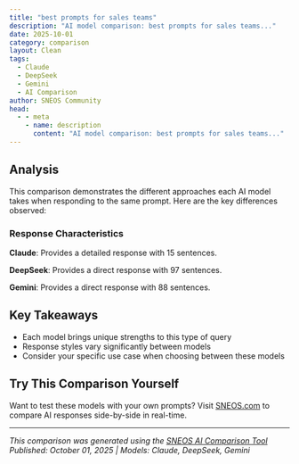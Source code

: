 ```yaml
---
title: "best prompts for sales teams"
description: "AI model comparison: best prompts for sales teams..."
date: 2025-10-01
category: comparison
layout: Clean
tags:
  - Claude
  - DeepSeek
  - Gemini
  - AI Comparison
author: SNEOS Community
head:
  - - meta
    - name: description
      content: "AI model comparison: best prompts for sales teams..."
---
```


<ChatComparison
  title="best prompts for sales teams"
  prompt="best prompts for sales teams"
  :responses='{"Claude": "Here are some of the most effective prompts for sales teams, organized by category:\n\n## **Discovery \u0026 Research Prompts**\n\n**\u0022What keeps [prospect\u0027s role] up at night?\u0022**\n- Forces focus on real pain points rather than product features\n\n**\u0022If nothing changes, what happens to their business in 12 months?\u0022**\n- Uncovers urgency and consequences of inaction\n\n**\u0022What would success look like for them?\u0022**\n- Identifies specific, measurable outcomes they value\n\n## **Prospecting Prompts**\n\n**\u0022Why would they take my call?\u0022**\n- Ensures you lead with value, not your agenda\n\n**\u0022What\u0027s changed in their world recently?\u0022**\n- Finds relevant, timely conversation starters\n\n**\u0022Who else would care about this problem?\u0022**\n- Expands your network within the account\n\n## **Objection Handling Prompts**\n\n**\u0022What would have to be true for this to make sense?\u0022**\n- Uncovers the real criteria for moving forward\n\n**\u0022Help me understand what\u0027s behind that concern\u0022**\n- Gets to the root of objections rather than surface-level pushback\n\n**\u0022What would you do if you were in my position?\u0022**\n- Creates empathy and collaborative problem-solving\n\n## **Closing Prompts**\n\n**\u0022What questions do you have that would prevent you from moving forward?\u0022**\n- Surfaces final concerns proactively\n\n**\u0022On a scale of 1-10, how confident are you this will solve your problem?\u0022**\n- Gauges true commitment and identifies remaining doubts\n\n**\u0022What does your decision-making process look like from here?\u0022**\n- Maps out next steps and timeline realistically\n\n## **Self-Reflection Prompts**\n\n**\u0022What assumptions am I making about this prospect?\u0022**\n- Challenges biases and encourages deeper discovery\n\n**\u0022What would my best customer say about this situation?\u0022**\n- Leverages successful case study thinking\n\n**\u0022If I lost this deal, what would be the most likely reason?\u0022**\n- Identifies and addresses vulnerabilities early\n\nThese prompts work because they shift focus from selling to understanding, from talking to listening, and from assuming to discovering.", "DeepSeek": "Of course. Here is a comprehensive list of the best prompts for sales teams, categorized by use case and designed to work with AI tools like ChatGPT, Claude, or your CRM\u0027s built-in AI.\n\nThe key to a great prompt is being specific. The more context you provide, the better the output.\n\n---\n\n### **Category 1: Prospecting \u0026 Outreach**\n\nThese prompts help you find, research, and craft initial messages to potential customers.\n\n**1. For Ideal Customer Profile (ICP) Research:**\n\u003E \u0022Act as a seasoned sales development representative. Analyze the [Industry Name] industry and identify the top 5 common pain points faced by [Job Title, e.g., Head of Marketing] at [Company Size] companies. For each pain point, suggest a one-sentence hook for a cold email.\u0022\n\n**2. For Personalizing Cold Emails/LinkedIn Messages:**\n\u003E \u0022Write a 3-sentence personalized cold email to [Prospect\u0027s Name], the [Job Title] at [Company Name]. Reference their recent achievement/post about [Specific Topic from LinkedIn or News] and connect it to how our [Your Product/Service] can help them achieve [Specific Goal related to their role]. Keep the tone professional but conversational.\u0022\n\n**3. For Breaking Through Objections (Before They Happen):**\n\u003E \u0022Generate 3 short, non-salesy email subject lines that would make a busy [Job Title] curious about improving [Specific Process, e.g., their lead qualification].\u0022\n\n**4. For Creating a Multi-Channel Outreach Sequence:**\n\u003E \u0022Create a 5-touch outreach sequence for a prospect named [Name] at [Company]. Include:\n\u003E - Touch 1: A short, personalized LinkedIn connection request.\n\u003E - Touch 2: A value-driven cold email (3 lines max) sent 2 days later.\n\u003E - Touch 3: A voicemail script referencing the email, sent 3 days after that.\n\u003E - Touch 4: A follow-up email with a relevant case study link, sent 4 days later.\n\u003E - Touch 5: A breakup email with a final piece of value, sent 5 days after that.\u0022\n\n---\n\n### **Category 2: Discovery \u0026 Qualification**\n\nThese prompts help you prepare for and execute effective sales calls.\n\n**5. For Preparing Discovery Call Questions:**\n\u003E \u0022Generate 10 open-ended discovery questions for a [Job Title] to uncover their current process for [Specific Problem Your Product Solves], the financial impact of that problem, and their decision-making criteria. Phrase the questions to be conversational and not interrogative.\u0022\n\n**6. For Understanding the \u0022Why Now?\u0022:**\n\u003E \u0022List 5 probing questions to uncover a prospect\u0027s active initiative or triggering event for seeking a solution like [Your Product Category] right now. Focus on questions about recent changes, upcoming goals, or existing pains that have become unbearable.\u0022\n\n**7. For Competitor Differentiation:**\n\u003E \u0022We are [Your Company] and our key competitor is [Competitor Name]. Our main advantages are [List 2-3 key advantages]. Our prospect\u0027s biggest pain point is [Prospect\u0027s Pain Point]. Craft 3 diplomatic talking points that highlight our strength in solving their specific pain without directly bashing the competitor.\u0022\n\n---\n\n### **Category 3: Demos \u0026 Presentations**\n\nThese prompts help you tailor your pitch and handle objections in real-time.\n\n**8. For Tailoring a Demo Narrative:**\n\u003E \u0022Create a compelling demo script for [Your Product] for a persona who is a [Job Title] and cares most about [Their Key Priority, e.g., saving time, reducing costs, increasing revenue]. Structure it as a story: 1) Their world with the current problem, 2) The \u0027aha\u0027 moment with our solution, 3) Their new world after implementation. Focus the demo on features [List 2-3 most relevant features].\u0022\n\n**9. For Handling Common Objections:**\n\u003E \u0022Role-play as a sales rep. I will give you a common sales objection. Your task is to respond with a concise, empathetic, and value-focused rebuttal that reframes the conversation around the ROI and benefits. Let\u0027s start. The objection is: **\u0027Your price is too high.\u0027**\u0022\n\n**10. For Creating a Compelling Business Case:**\n\u003E \u0022Based on the following discovery call notes: [Paste key notes about prospect\u0027s pain, current costs, and desired outcomes], draft a one-page executive summary. Structure it with: Current Challenges, Proposed Solution, Key Benefits, and a simple ROI calculation estimating [e.g., hours saved per week x hourly rate].\u0022\n\n---\n\n### **Category 4: Closing \u0026 Negotiation**\n\nThese prompts help you move deals forward and handle final hurdles.\n\n**11. For Drafting a Proposal Summary:**\n\u003E \u0022Write a concise email to send after a proposal is delivered. Summarize the key agreed-upon pain points, reiterate the core value of our solution as outlined in the proposal, and propose a clear next step (e.g., \u0027Are you available for a 15-minute call on Thursday to answer any questions?\u0027).\u0022\n\n**12. For Navigating Price Negotiations:**\n\u003E \u0022We are negotiating with [Prospect Company]. They want a 20% discount. Our standard price is [Price]. Generate 3 strategic responses that protect our value. Option 1: Ask for a larger commitment in exchange for a discount. Option 2: Offer alternative concessions (e.g., extended payment terms). Option 3: Reiterate the ROI and hold firm on price.\u0022\n\n**13. For Identifying Buying Signals:**\n\u003E \u0022Analyze the following email from a prospect and identify any potential buying signals or hidden concerns. Also, suggest a reply that addresses the concerns and advances the deal.\n\u003E **Prospect Email:** *\u0027Thanks for the demo. The platform looks powerful. We need to discuss this with the rest of the team and review our budget for next quarter.\u0027*\u0022\n\n---\n\n### **Category 5: Account Management \u0026 Internal Sales Enablement**\n\nThese prompts help with existing customers and internal strategy.\n\n**14. For Writing a Customer Onboarding Plan:**\n\u003E \u0022Create a 30-day customer onboarding checklist for a new client, [Company Name]. Include key milestones for Week 1 (Setup \u0026 Welcome), Week 2 (Training \u0026 Integration), Week 3 (Value Realization), and Week 4 (Review \u0026 Strategy).\u0022\n\n**15. For Generating Upsell/Cross-sell Talking Points:**\n\u003E \u0022Review the following features our customer [Customer Name] is currently using: [List features]. They are achieving [Result they\u0027ve shared]. Draft a personalized email to introduce them to [New Feature/Package] and explain how it could help them achieve [Even Better Result] based on their current success.\u0022\n\n**16. For Creating Sales Battle Cards:**\n\u003E \u0022Create a battle card for our competitor, [Competitor Name].\n\u003E - **Their Tagline:** [Competitor\u0027s Tagline]\n\u003E - **Their Key Strengths:** [List 2-3]\n\u003E - **Their Key Weaknesses:** [List 2-3]\n\u003E - **How We Differentiate:** [List our key differentiators]\n\u003E - **Key Talking Points for Sales:** [Provide 3 concise, customer-centric phrases]\u0022\n\n---\n\n### **Pro-Tips for Using These Prompts:**\n\n* **The \u0022Act As\u0022 Framework:** Starting with \u0022Act as an experienced SDR\u0022 or \u0022Role-play as a sales manager\u0022 puts the AI in the right context.\n* **Provide Ample Context:** Always fill in the brackets \u0060[ ]\u0060 with specific details about your prospect, product, and situation.\n* **Iterate and Refine:** The first output is a draft. Ask the AI to \u0022make it more concise,\u0022 \u0022sound more empathetic,\u0022 or \u0022add a statistic.\u0022\n* **Use for Brainstorming, Not Copy-Pasting:** These are idea generators and first drafts. Always personalize and add your own voice before sending.\n\nBy integrating these prompts into your daily workflow, your sales team can work smarter, save time on administrative tasks, and focus on what they do best: building relationships and closing deals.", "Gemini": "Okay, let\u0027s brainstorm some effective prompts for sales teams, broken down by category and with examples. I\u0027ll focus on actionable prompts that can lead to better performance, training, and strategy.\n\n**I. Lead Generation \u0026 Qualification**\n\n* **Identifying Ideal Customers:**\n\n * **Prompt:** \u0022Based on our top 3 closed deals in the last quarter, describe 5 common characteristics of our ideal customer profile. Consider industry, company size, challenges, and key decision-makers.\u0022\n * **Prompt:** \u0022What are 3 emerging industries or sectors where our product/service could be a strong fit, and why? Provide specific examples of potential use cases.\u0022\n * **Prompt:** \u0022Analyze the last 10 leads that converted to opportunities. What common keywords or phrases did they use when describing their needs or pain points?\u0022\n\n* **Lead Source Optimization:**\n\n * **Prompt:** \u0022Which lead sources generated the highest quality leads (based on conversion rate and deal size) in the past month? What actions can we take to double down on these sources?\u0022\n * **Prompt:** \u0022Assess the effectiveness of our recent LinkedIn campaign. What adjustments should we make to improve lead generation and engagement?\u0022\n * **Prompt:** \u0022What are 3 new or underutilized lead generation channels we should explore, and what\u0027s a brief plan for testing each?\u0022\n\n* **Qualification Questions \u0026 Techniques:**\n\n * **Prompt:** \u0022Develop 5 open-ended questions to effectively uncover a prospect\u0027s budget, authority, need, and timeline (BANT). Explain the rationale behind each question.\u0022\n * **Prompt:** \u0022How can we improve our initial outreach email to increase the likelihood of a response from a cold prospect? Focus on personalization and value proposition.\u0022\n * **Prompt:** \u0022What are the top 3 objections we hear during lead qualification? Develop a concise and compelling response for each.\u0022\n\n**II. Sales Process \u0026 Closing**\n\n* **Handling Objections:**\n\n * **Prompt:** \u0022The prospect says, \u0027Your price is too high.\u0027 Develop 3 different responses that address this objection effectively, considering different prospect motivations (e.g., budget constraints, perceived value, competitive offers).\u0022\n * **Prompt:** \u0022How can we proactively address common objections *before* they are raised by the prospect? Focus on incorporating objection handling into our sales presentation.\u0022\n * **Prompt:** \u0022Analyze the last 5 deals that were lost due to pricing. What alternative pricing strategies or value-added options could we have offered to save the deal?\u0022\n\n* **Improving Closing Rates:**\n\n * **Prompt:** \u0022What are 3 specific closing techniques we can use to create a sense of urgency and encourage prospects to take action?\u0022\n * **Prompt:** \u0022How can we better tailor our sales presentation to the individual needs and priorities of each prospect?\u0022\n * **Prompt:** \u0022Review the last 10 closed-won deals. Identify the key factors that contributed to our success and how we can replicate those factors in future deals.\u0022\n * **Prompt:** \u0022What metrics should we track to identify bottlenecks in our sales process and areas for improvement?\u0022\n\n* **Sales Call Effectiveness:**\n\n * **Prompt:** \u0022Develop a checklist of essential elements to include in every sales call, from building rapport to summarizing next steps.\u0022\n * **Prompt:** \u0022How can we use active listening skills to better understand the prospect\u0027s needs and build stronger relationships?\u0022\n * **Prompt:** \u0022What are 3 ways to improve the effectiveness of our product demos, ensuring they are engaging and demonstrate value?\u0022\n\n**III. Customer Relationship Management (CRM) \u0026 Sales Technology**\n\n* **CRM Optimization:**\n\n * **Prompt:** \u0022What are 3 ways we can better leverage our CRM to improve sales forecasting and pipeline management?\u0022\n * **Prompt:** \u0022Identify 5 CRM fields that are consistently left incomplete. How can we encourage the sales team to populate these fields accurately?\u0022\n * **Prompt:** \u0022How can we use CRM data to identify and target upsell/cross-sell opportunities with existing customers?\u0022\n\n* **Sales Technology Adoption:**\n\n * **Prompt:** \u0022What are the top 3 challenges the sales team faces when using [Specific Sales Tool]? How can we address these challenges through training or process improvements?\u0022\n * **Prompt:** \u0022How can we integrate [Specific Sales Tool] with our CRM to streamline workflows and improve data accuracy?\u0022\n * **Prompt:** \u0022Research and recommend 2-3 new sales tools that could improve our team\u0027s productivity in [Specific Area, e.g., lead generation, sales intelligence].\u0022\n\n**IV. Team Development \u0026 Training**\n\n* **Skill Enhancement:**\n\n * **Prompt:** \u0022What are the 3 most important skills for a successful salesperson in our industry today? How can we provide training to develop these skills within our team?\u0022\n * **Prompt:** \u0022Design a role-playing exercise to help salespeople practice handling a difficult customer interaction.\u0022\n * **Prompt:** \u0022Share a success story from a recent deal, highlighting the specific strategies and tactics that led to the win. What lessons can others learn from this example?\u0022\n\n* **Knowledge Sharing:**\n\n * **Prompt:** \u0022What are 3 best practices for using social selling to engage with prospects and build relationships online?\u0022\n * **Prompt:** \u0022Create a cheat sheet summarizing the key features and benefits of our product/service, tailored to different customer segments.\u0022\n * **Prompt:** \u0022Share an article or resource that you found particularly helpful in improving your sales skills or knowledge. Explain why it resonated with you.\u0022\n\n* **Motivation \u0026 Goal Setting:**\n\n * **Prompt:** \u0022What are 3 realistic and achievable goals we can set for the team this quarter, and how will we measure our progress?\u0022\n * **Prompt:** \u0022What types of incentives or recognition would be most motivating for the sales team?\u0022\n * **Prompt:** \u0022What are the biggest obstacles preventing you from reaching your sales goals? What support do you need to overcome these obstacles?\u0022\n\n**V. Strategy \u0026 Analysis**\n\n* **Market Analysis:**\n\n * **Prompt:** \u0022What are the top 3 trends shaping our industry, and how can we adapt our sales strategy to capitalize on these trends?\u0022\n * **Prompt:** \u0022Analyze our top 3 competitors. What are their strengths and weaknesses, and how can we differentiate ourselves?\u0022\n * **Prompt:** \u0022Identify a potential new market segment that we should explore. What are the key characteristics of this segment, and how would we approach them?\u0022\n\n* **Performance Review:**\n\n * **Prompt:** \u0022Review your individual sales performance over the past month. What were your biggest successes and challenges, and what are your goals for next month?\u0022\n * **Prompt:** \u0022What are 3 specific actions you will take this week to move your pipeline forward?\u0022\n * **Prompt:** \u0022What are some areas where the sales team could improve, and how can we implement those improvements?\u0022\n\n**Key Considerations When Crafting Prompts:**\n\n* **Specificity:** The more specific the prompt, the better the responses will be. Avoid vague or open-ended questions that are difficult to answer.\n* **Actionability:** The prompt should lead to concrete actions or improvements. Focus on what the team *can do* as a result of answering the prompt.\n* **Relevance:** Tailor the prompts to your specific industry, company, product/service, and sales process.\n* **Context:** Provide enough context so the team understands the purpose of the prompt and can respond effectively.\n* **Timing:** Use prompts strategically, for example:\n * **Morning:** \u0022What is your most important task today that will drive revenue?\u0022\n * **End of Day:** \u0022What was your biggest challenge today, and what did you learn from it?\u0022\n * **Weekly:** \u0022What opportunities are you focusing on this week to generate new business?\u0022\n* **Format:** Use different formats to engage the team (e.g., brainstorming sessions, surveys, individual assignments).\n* **Follow-Up:** Most importantly, *act* on the responses you receive. Implement the best ideas and provide feedback to the team.\n\nBy using these prompts, you can empower your sales team to be more proactive, strategic, and ultimately, more successful. Good luck!\n"}' 
  published-date="15:15"
/>

## Analysis

This comparison demonstrates the different approaches each AI model takes when responding to the same prompt. Here are the key differences observed:

### Response Characteristics

**Claude**: Provides a detailed response with 15 sentences. 

**DeepSeek**: Provides a direct response with 97 sentences. 

**Gemini**: Provides a direct response with 88 sentences. 

## Key Takeaways

- Each model brings unique strengths to this type of query
- Response styles vary significantly between models
- Consider your specific use case when choosing between these models

## Try This Comparison Yourself

Want to test these models with your own prompts? Visit [SNEOS.com](https://sneos.com) to compare AI responses side-by-side in real-time.

---

*This comparison was generated using the [SNEOS AI Comparison Tool](https://sneos.com)*
*Published: October 01, 2025 | Models: Claude, DeepSeek, Gemini*
